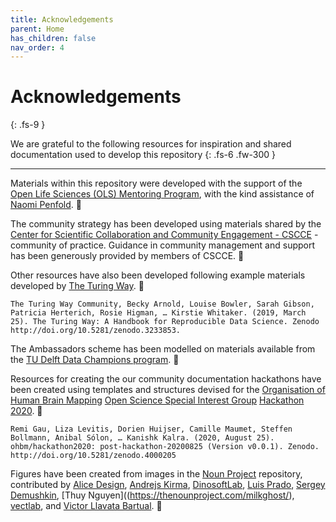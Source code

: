 ```yaml
---
title: Acknowledgements
parent: Home
has_children: false
nav_order: 4
---
```


# Acknowledgements
{: .fs-9 }

We are grateful to the following resources for inspiration and shared documentation used to develop this repository
{: .fs-6 .fw-300 }

---

Materials within this repository were developed with the support of the [Open Life Sciences (OLS) Mentoring Program](https://openlifesci.org), with the kind assistance of [Naomi Penfold](https://github.com/npscience). 🙏

The community strategy has been developed using materials shared by the [Center for Scientific Collaboration and Community Engagement - CSCCE](https://www.cscce.org) - community of practice. Guidance in community management and support has been generously provided by members of CSCCE. 🙏

Other resources have also been developed following example materials developed by [The Turing Way](https://the-turing-way.netlify.app/welcome). 🙏

`The Turing Way Community, Becky Arnold, Louise Bowler, Sarah Gibson, Patricia Herterich, Rosie Higman, … Kirstie Whitaker. (2019, March 25). The Turing Way: A Handbook for Reproducible Data Science. Zenodo http://doi.org/10.5281/zenodo.3233853.`

The Ambassadors scheme has been modelled on materials available from the [TU Delft Data Champions program](https://www.tudelft.nl/en/library/current-topics/research-data-management/r/support/data-champions/). 🙏

Resources for creating the our community documentation hackathons have been created using templates and structures devised for the [Organisation of Human Brain Mapping](https://www.humanbrainmapping.org) [Open Science Special Interest Group](https://ossig.netlify.app) [Hackathon 2020](https://ohbm.github.io/hackathon2020/). 🙏

`Remi Gau, Liza Levitis, Dorien Huijser, Camille Maumet, Steffen Bollmann, Anibal Sólon, … Kanishk Kalra. (2020, August 25). ohbm/hackathon2020: post-hackathon-20200825 (Version v0.0.1). Zenodo. http://doi.org/10.5281/zenodo.4000205`

Figures have been created from images in the [Noun Project](https://thenounproject.com) repository, contributed by [Alice Design](https://thenounproject.com/rose-alice-design/), [Andrejs Kirma](https://thenounproject.com/andrejs/), [DinosoftLab](https://thenounproject.com/dinosoftlab/), [Luis Prado](https://thenounproject.com/Luis/), [Sergey Demushkin](https://thenounproject.com/mockturtle/), [Thuy Nguyen]((https://thenounproject.com/milkghost/), [vectlab](https://thenounproject.com/vectlabmail/), and [Victor Llavata Bartual](https://thenounproject.com/victor.llavata/). 🙏
